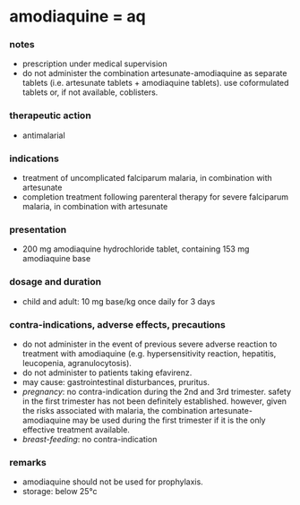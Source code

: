 # amodiaquine = aq

### notes
+ prescription under medical supervision
+ do not administer the combination artesunate-amodiaquine as separate tablets (i.e. artesunate tablets + amodiaquine tablets). use coformulated tablets or, if not available, coblisters.

### therapeutic action
+ antimalarial

### indications
+ treatment of uncomplicated falciparum malaria, in combination with artesunate
+ completion treatment following parenteral therapy for severe falciparum malaria, in combination with artesunate

### presentation
+ 200 mg amodiaquine hydrochloride tablet, containing 153 mg amodiaquine base

### dosage and duration
+ child and adult: 10 mg base/kg once daily for 3 days

### contra-indications, adverse effects, precautions
+ do not administer in the event of previous severe adverse reaction to treatment with amodiaquine (e.g. hypersensitivity reaction, hepatitis, leucopenia, agranulocytosis).
+ do not administer to patients taking efavirenz.
+ may cause: gastrointestinal disturbances, pruritus.
+ *pregnancy*: no contra-indication during the 2nd and 3rd trimester. safety in the first trimester has not been definitely established. however, given the risks associated with malaria, the combination artesunate-amodiaquine may be used during the first trimester if it is the only effective treatment available.
+ *breast-feeding*: no contra-indication

### remarks
+ amodiaquine should not be used for prophylaxis.
+ storage: below 25°c